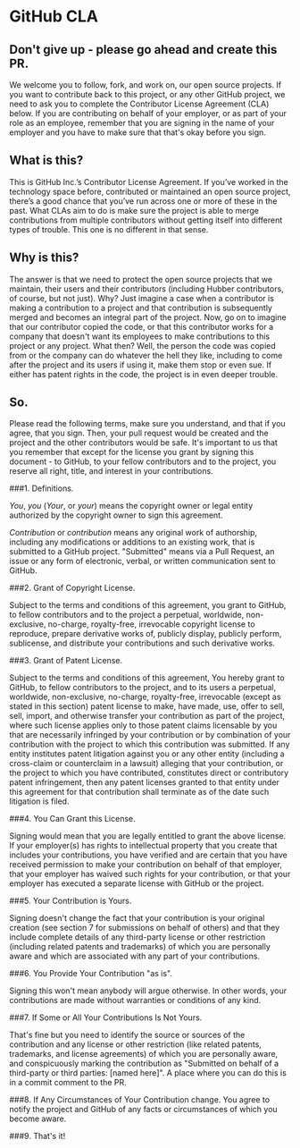 GitHub CLA
===============


## Don't give up - please go ahead and create this PR.
We welcome you to follow, fork, and work on, our open source projects. If you want to contribute back to this project, or any other GitHub project, we need to ask you to complete the Contributor License Agreement (CLA) below. If you are contributing on behalf of your employer, or as part of your role as an employee, remember that you are signing in the name of your employer and you have to make sure that that's okay before you sign.

## What is this? 
This is GitHub Inc.’s Contributor License Agreement. If you’ve worked in the technology space before, contributed or maintained an open source project, there’s a good chance that you’ve run across one or more of these in the past. What CLAs aim to do is make sure the project is able to merge contributions from multiple contributors without getting itself into different types of trouble. This one is no different in that sense.

## Why is this?
The answer is that we need to protect the open source projects that we maintain, their users and their contributors (including Hubber contributors, of course, but not just). Why? Just imagine a case when a contributor is making a contribution to a project and that contribution is subsequently merged and becomes an integral part of the project. Now, go on to imagine that our contributor copied the code, or that this contributor works for a company that doesn't want its employees to make contributions to this project or any project. What then? Well, the person the code was copied from or the company can do whatever the hell they like, including to come after the project and its users if using it, make them stop or even sue. If either has patent rights in the code, the project is in even deeper trouble. 


## So.
Please read the following terms, make sure you understand, and that if you agree, that you sign. Then, your pull request would be created and the project and the other contributors would be safe. It's important to us that you remember that except for the license you grant by signing this document - to GitHub, to your fellow contributors and to the project, you reserve all right, title, and interest in your contributions. 

###1. Definitions.

*You*, *you* (*Your*, or *your*) means the copyright owner or legal entity authorized by the copyright owner to sign this agreement. 

*Contribution* or *contribution* means any original work of authorship, including any modifications or additions to an existing work, that is submitted to a GitHub project. "Submitted" means via a Pull Request, an issue or any form of electronic, verbal, or written communication sent to GitHub. 

###2. Grant of Copyright License. 

Subject to the terms and conditions of this agreement, you grant to GitHub, to fellow contributors and to the project a perpetual, worldwide, non-exclusive, no-charge, royalty-free, irrevocable copyright license to reproduce, prepare derivative works of, publicly display, publicly perform, sublicense, and distribute your contributions and such derivative works.

###3. Grant of Patent License. 

Subject to the terms and conditions of this agreement, You hereby grant to GitHub, to fellow contributors to the project, and to its users a perpetual, worldwide, non-exclusive, no-charge, royalty-free, irrevocable (except as stated in this section) patent license to make, have made, use, offer to sell, sell, import, and otherwise transfer your contribution as part of the project, where such license applies only to those patent claims licensable by you that are necessarily infringed by your contribution or by combination of your contribution with the project to which this contribution was submitted. If any entity institutes patent litigation against you or any other entity (including a cross-claim or counterclaim in a lawsuit) alleging that your contribution, or the project to which you have contributed, constitutes direct or contributory patent infringement, then any patent licenses granted to that entity under this agreement for that contribution shall terminate as of the date such litigation is filed.

###4. You Can Grant this License.

Signing would mean that you are legally entitled to grant the above license. If your employer(s) has rights to intellectual property that you create that includes your contributions, you have verified and are certain that you have received permission to make your contribution on behalf of that employer, that your employer has waived such rights for your contribution, or that your employer has executed a separate license with GitHub or the project.

###5. Your Contribution is Yours. 

Signing doesn't change the fact that your contribution is your original creation (see section 7 for submissions on behalf of others) and that they include complete details of any third-party license or other restriction (including related patents and trademarks) of which you are personally aware and which are associated with any part of your contributions.

###6. You Provide Your Contribution "as is".

Signing this won't mean anybody will argue otherwise. In other words, your contributions are made without warranties or conditions of any kind.

###7. If Some or All Your Contributions Is Not Yours.

That's fine but you need to identify the source or sources of the contribution and any license or other restriction (like related patents, trademarks, and license agreements) of which you are personally aware, and conspicuously marking the contribution as "Submitted on behalf of a third-party or third parties: [named here]". A place where you can do this is in a commit comment to the PR.

###8. If Any Circumstances of Your Contribution change.
You agree to notify the project and GitHub of any facts or circumstances of which you become aware.

###9. That's it!
  

